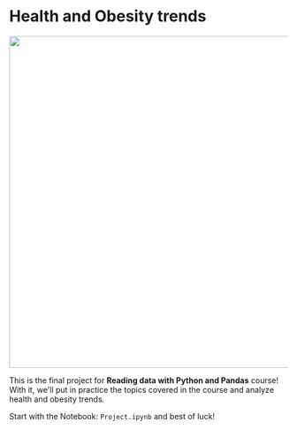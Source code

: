 # Health and Obesity trends

<p align="center">
  <img width="600px" src="https://user-images.githubusercontent.com/7065401/68886973-eca24380-06f6-11ea-8327-3e9a22e22b43.png">
</p>

This is the final project for **Reading data with Python and Pandas** course! With it, we'll put in practice the topics covered in the course and analyze health and obesity trends.

Start with the Notebook: `Project.ipynb` and best of luck!
